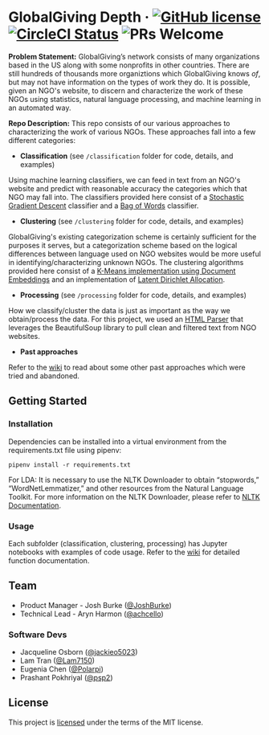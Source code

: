 # GlobalGiving Depth &middot; [![GitHub license](https://img.shields.io/badge/license-MIT-blue.svg)](LICENSE) [![CircleCI Status](https://circleci.com/gh/hack4impact-uiuc/globalgiving-depth.svg?style=shield&circle-token=:circle-token)](https://circleci.com/gh/hack4impact-uiuc/globalgiving-depth) ![PRs Welcome](https://img.shields.io/badge/PRs-welcome-brightgreen.svg)

**Problem Statement:** GlobalGiving’s network consists of many organizations based in the US along with some nonprofits in other countries. There are still hundreds of thousands more organiztions which GlobalGiving knows *of*, but may not have information on the types of work they do. It is possible, given an NGO's website, to discern and characterize the work of these NGOs using statistics, natural language processing, and machine learning in an automated way.


**Repo Description:** This repo consists of our various approaches to characterizing the work of various NGOs. These approaches fall into a few different categories:
- **Classification** (see `/classification` folder for code, details, and examples)

Using machine learning classifiers, we can feed in text from an NGO's website and predict with reasonable accuracy the categories which that NGO may fall into. The classifiers provided here consist of a [Stochastic Gradient Descent](https://github.com/hack4impact-uiuc/globalgiving-depth/wiki/Stochastic-Gradient-Descent-(SGD)-Classifier) classifier and a [Bag of Words](https://github.com/hack4impact-uiuc/globalgiving-depth/wiki/Bag-of-Words-(BOW)-Classifier) classifier.

- **Clustering** (see `/clustering` folder for code, details, and examples)

GlobalGiving's existing categorization scheme is certainly sufficient for the purposes it serves, but a categorization scheme based on the logical differences between language used on NGO websites would be more useful in identifying/characterizing unknown NGOs. The clustering algorithms provided here consist of a [K-Means implementation using Document Embeddings](https://github.com/hack4impact-uiuc/globalgiving-depth/wiki/Document-Embeddings) and an implementation of [Latent Dirichlet Allocation](https://github.com/hack4impact-uiuc/globalgiving-depth/wiki/Latent-Dirichlet-Allocation-(LDA)).

- **Processing** (see `/processing` folder for code, details, and examples)

How we classify/cluster the data is just as important as the way we obtain/process the data. For this project, we used an [HTML Parser](processing/HTMLParser.py) that leverages the BeautifulSoup library to pull clean and filtered text from NGO websites.

- **Past approaches**

Refer to the [wiki](https://github.com/hack4impact-uiuc/globalgiving-depth/wiki) to read about some other past approaches which were tried and abandoned.

## Getting Started

### Installation

Dependencies can be installed into a virtual environment from the requirements.txt file using pipenv:

`pipenv install -r requirements.txt`

For LDA: It is necessary to use the NLTK Downloader to obtain “stopwords,” “WordNetLemmatizer,” and other resources from the Natural Language Toolkit. 
For more information on the NLTK Downloader, please refer to [NLTK Documentation](https://www.nltk.org/data.html).

### Usage

Each subfolder (classification, clustering, processing) has Jupyter notebooks with examples of code usage. Refer to the [wiki](https://github.com/hack4impact-uiuc/globalgiving-depth/wiki) for detailed function documentation.

## Team

 - Product Manager - Josh Burke ([@JoshBurke](https://github.com/JoshBurke))
 - Technical Lead - Aryn Harmon ([@achcello](https://github.com/achcello))

### Software Devs

 - Jacqueline Osborn ([@jackieo5023](https://github.com/jackieo5023))
 - Lam Tran ([@Lam7150](https://github.com/Lam7150))
 - Eugenia Chen ([@Polarpi](https://github.com/Polarpi))
 - Prashant Pokhriyal ([@psp2](https://github.com/psp2))

## License

This project is [licensed](LICENSE) under the terms of the MIT license.
